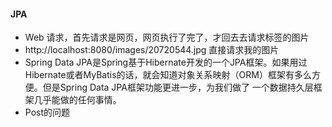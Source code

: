 #### JPA
* Web 请求，首先请求是网页，网页执行了完了，才回去去请求标签的图片   
* http://localhost:8080/images/20720544.jpg  直接请求我的图片   
* Spring Data JPA是Spring基于Hibernate开发的一个JPA框架。如果用过Hibernate或者MyBatis的话，就会知道对象关系映射（ORM）框架有多么方便。但是Spring Data JPA框架功能更进一步，为我们做了 一个数据持久层框架几乎能做的任何事情。
* Post的问题 
